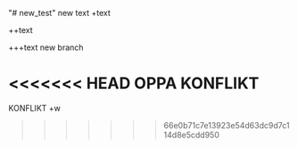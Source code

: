 "# new_test" 
new text
+text

++text

+++text new branch

<<<<<<< HEAD
OPPA KONFLIKT
=======
KONFLIKT
+w
>>>>>>> 66e0b71c7e13923e54d63dc9d7c114d8e5cdd950
